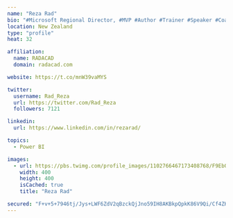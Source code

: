 ```yaml
---
name: "Reza Rad"
bio: "#Microsoft Regional Director, #MVP #Author #Trainer #Speaker #Coach #Consultant #PowerBI "
location: New Zealand
type: "profile"
heat: 32

affiliation:
  name: RADACAD
  domain: radacad.com

website: https://t.co/mnW39vaMYS

twitter:
  username: Rad_Reza
  url: https://twitter.com/Rad_Reza
  followers: 7121

linkedin:
  url: https://www.linkedin.com/in/rezarad/

topics:
  - Power BI

images:
  - url: https://pbs.twimg.com/profile_images/1102766467173408768/F9EbQENa_400x400.png
    width: 400
    height: 400
    isCached: true
    title: "Reza Rad"

secured: "F+v+5+7946tj/Jys+LWF6ZdV2qBzckQjJno59IH8AKBkpQpkK86V9Qi/Cf4ZHOVLIgH++2r0VdOBX1iqaqMX9OQkUPJ+/u3pLhofXnknhRUOyF+NCRUf48ONzAu/rHKDRb3MBPfdnpgTYBTqf7Tt1JcGYs+ZV3iGAzjrZal67c1lU8XCxuk87OdGRsWGYMggAzlTrj/l41+L3YjumKlNvHZaoYpbSz/5i+y9RX/xPaFCo7ldHrhex3iG8NvV+q2qWDs6KA8Rv7IWHrq7nl41QPgHV48KdvaqVk5eufoLrH7b993jswOXIXBvTTo521wb0lTlf/hLW3SqJihyhNKsteo2o9E7ZPxkBKIvPMwpAxgupHVHDPXf6EuAqwAmKcuj6coSMd9IjDk5F/RQ4NufkUkOHp+JoOffivhgsglbjXY=;rQVpT862cD9LS70pGvnYkw=="
---
```


